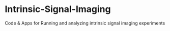 # Intrinsic-Signal-Imaging
Code &amp; Apps for Running and analyzing intrinsic signal imaging experiments
